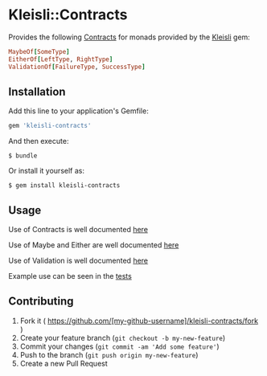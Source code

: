 # Kleisli::Contracts

Provides the following [Contracts](https://github.com/egonSchiele/contracts.ruby)
for monads provided by the [Kleisli](https://github.com/txus/kleisli) gem:

```ruby
MaybeOf[SomeType]
EitherOf[LeftType, RightType]
ValidationOf[FailureType, SuccessType]
```

## Installation

Add this line to your application's Gemfile:

```ruby
gem 'kleisli-contracts'
```

And then execute:

    $ bundle

Or install it yourself as:

    $ gem install kleisli-contracts

## Usage

Use of Contracts is well documented [here](http://egonschiele.github.io/contracts.ruby/)

Use of Maybe and Either are well documented [here](http://blog.txus.io/kleisli/)

Use of Validation is well documented [here](https://github.com/beezee/kleisli-validation)

Example use can be seen in the [tests](https://github.com/beezee/kleisli-contracts/blob/master/test/kleisli/contracts_test.rb)

## Contributing

1. Fork it ( https://github.com/[my-github-username]/kleisli-contracts/fork )
2. Create your feature branch (`git checkout -b my-new-feature`)
3. Commit your changes (`git commit -am 'Add some feature'`)
4. Push to the branch (`git push origin my-new-feature`)
5. Create a new Pull Request
